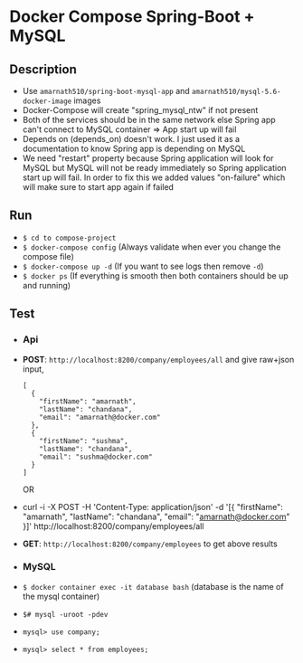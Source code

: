 # Docker Compose Spring-Boot + MySQL

## Description
- Use `amarnath510/spring-boot-mysql-app` and `amarnath510/mysql-5.6-docker-image` images
- Docker-Compose will create "spring_mysql_ntw" if not present
- Both of the services should be in the same network else Spring app can't connect to MySQL container => App start up will fail
- Depends on (depends_on) doesn't work. I just used it as a documentation to know Spring app is depending on MySQL
- We need "restart" property because Spring application will look for MySQL but MySQL will not be ready immediately so Spring application start up will fail. In order to fix this we added values "on-failure" which will make sure to start app again if failed

## Run
- `$ cd to compose-project`
- `$ docker-compose config` (Always validate when ever you change the compose file)
- `$ docker-compose up -d` (If you want to see logs then remove `-d`)
- `$ docker ps`   (If everything is smooth then both containers should be up and running)

## Test
  - ### Api
  - **POST**: `http://localhost:8200/company/employees/all` and give raw+json input,
    ```
    [
      {
        "firstName": "amarnath",
        "lastName": "chandana",
        "email": "amarnath@docker.com"
      },
      {
        "firstName": "sushma",
        "lastName": "chandana",
        "email": "sushma@docker.com"
      }
    ]
    ```

    OR 
    
  - curl -i -X POST -H  'Content-Type: application/json' -d '[{ "firstName": "amarnath", "lastName": "chandana", "email": "amarnath@docker.com" }]' http://localhost:8200/company/employees/all
    
  - **GET**: `http://localhost:8200/company/employees` to get above results
  - ### MySQL
  - `$ docker container exec -it database bash` (database is the name of the mysql container)
  - `$# mysql -uroot -pdev`
  - `mysql> use company;`
  - `mysql> select * from employees;`
